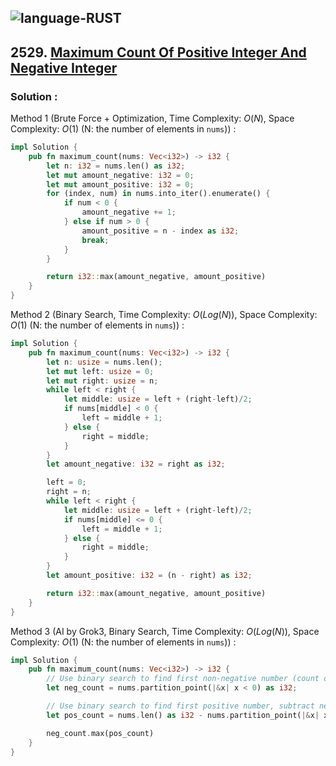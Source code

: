 ![language-RUST](https://img.shields.io/badge/RUST-8d4004?style=for-the-badge&logo=RUST)
---

## 2529. [Maximum Count Of Positive Integer And Negative Integer](https://leetcode.com/problems/maximum-count-of-positive-integer-and-negative-integer)

### Solution :

Method 1 (Brute Force + Optimization, Time Complexity: $O(N)$, Space Complexity: $O(1)$ (N: the number of elements in `nums`)) :
```rust
impl Solution {
    pub fn maximum_count(nums: Vec<i32>) -> i32 {
        let n: i32 = nums.len() as i32;
        let mut amount_negative: i32 = 0;
        let mut amount_positive: i32 = 0;
        for (index, num) in nums.into_iter().enumerate() {
            if num < 0 {
                amount_negative += 1;
            } else if num > 0 {
                amount_positive = n - index as i32;
                break;
            }
        }

        return i32::max(amount_negative, amount_positive)
    }
}
```

Method 2 (Binary Search, Time Complexity: $O(Log(N))$, Space Complexity: $O(1)$ (N: the number of elements in `nums`)) :
```rust
impl Solution {
    pub fn maximum_count(nums: Vec<i32>) -> i32 {
        let n: usize = nums.len();
        let mut left: usize = 0;
        let mut right: usize = n;
        while left < right {
            let middle: usize = left + (right-left)/2;
            if nums[middle] < 0 {
                left = middle + 1;
            } else {
                right = middle;
            }
        }
        let amount_negative: i32 = right as i32;

        left = 0;
        right = n;
        while left < right {
            let middle: usize = left + (right-left)/2;
            if nums[middle] <= 0 {
                left = middle + 1;
            } else {
                right = middle;
            }
        }
        let amount_positive: i32 = (n - right) as i32;

        return i32::max(amount_negative, amount_positive)
    }
}
```

Method 3 (AI by Grok3, Binary Search, Time Complexity: $O(Log(N))$, Space Complexity: $O(1)$ (N: the number of elements in `nums`)) :
```rust
impl Solution {
    pub fn maximum_count(nums: Vec<i32>) -> i32 {
        // Use binary search to find first non-negative number (count of negatives)
        let neg_count = nums.partition_point(|&x| x < 0) as i32;

        // Use binary search to find first positive number, subtract negatives and zeros
        let pos_count = nums.len() as i32 - nums.partition_point(|&x| x <= 0) as i32;

        neg_count.max(pos_count)
    }
}
```
